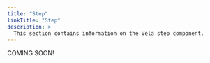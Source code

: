 ```yaml
---
title: "Step"
linkTitle: "Step"
description: >
  This section contains information on the Vela step component.
---
```


COMING SOON!
